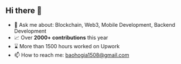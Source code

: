## Hi there 👋

- 💬 Ask me about: Blockchain, Web3, Mobile Development, Backend Development
- 📈 Over **2000+ contributions** this year
- ⌛ More than 1500 hours worked on Upwork
- 📫 How to reach me: baohogia1508@gmail.com

<!--
**BaoHG1508/BaoHG1508** is a ✨ _special_ ✨ repository because its `README.md` (this file) appears on your GitHub profile.

Here are some ideas to get you started:

- 🔭 I’m currently working on ...
- 🌱 I’m currently learning ...
- 👯 I’m looking to collaborate on ...
- 🤔 I’m looking for help with ...
- 💬 Ask me about ...
- 📫 How to reach me: ...
- 😄 Pronouns: ...
- ⚡ Fun fact: ...
-->
